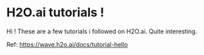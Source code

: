 # H2O.ai tutorials !
Hi ! These are a few tutorials i followed on H2O.ai. Quite interesting.

Ref: https://wave.h2o.ai/docs/tutorial-hello
